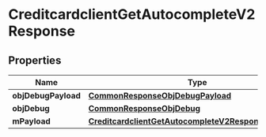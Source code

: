 

# CreditcardclientGetAutocompleteV2Response

## Properties

Name | Type | Description | Notes
------------ | ------------- | ------------- | -------------
**objDebugPayload** | [**CommonResponseObjDebugPayload**](CommonResponseObjDebugPayload.md) |  | 
**objDebug** | [**CommonResponseObjDebug**](CommonResponseObjDebug.md) |  |  [optional]
**mPayload** | [**CreditcardclientGetAutocompleteV2ResponseMPayload**](CreditcardclientGetAutocompleteV2ResponseMPayload.md) |  | 




